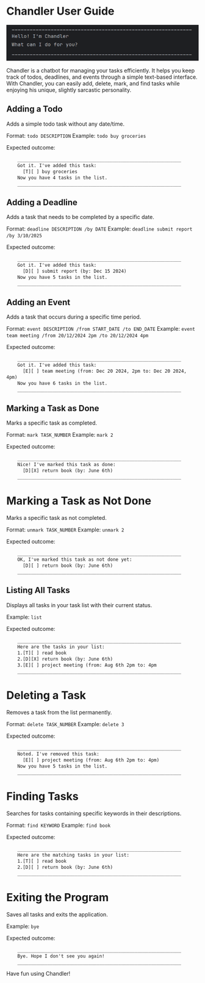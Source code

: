 # Chandler User Guide

![Screenshot 2025-09-27 110015.png](Screenshot%202025-09-27%20110015.png)

Chandler is a chatbot for managing your tasks efficiently. 
It helps you keep track of todos, deadlines, and events through a simple 
text-based interface. With Chandler, you can easily add, delete, mark, 
and find tasks while enjoying his unique, slightly sarcastic personality.

## Adding a Todo

Adds a simple todo task without any date/time.

Format: `todo DESCRIPTION`
Example: `todo buy groceries`

Expected outcome:
```
    ____________________________________________________________
    Got it. I've added this task:
      [T][ ] buy groceries
    Now you have 4 tasks in the list.
    ____________________________________________________________
```

## Adding a Deadline

Adds a task that needs to be completed by a specific date.

Format: `deadline DESCRIPTION /by DATE`
Example: `deadline submit report /by 3/10/2025`

Expected outcome:
```
    ____________________________________________________________
    Got it. I've added this task:
      [D][ ] submit report (by: Dec 15 2024)
    Now you have 5 tasks in the list.
    ____________________________________________________________
```

## Adding an Event

Adds a task that occurs during a specific time period.

Format: `event DESCRIPTION /from START_DATE /to END_DATE`
Example: `event team meeting /from 20/12/2024 2pm /to 20/12/2024 4pm`

Expected outcome:
```
    ____________________________________________________________
    Got it. I've added this task:
      [E][ ] team meeting (from: Dec 20 2024, 2pm to: Dec 20 2024, 4pm)
    Now you have 6 tasks in the list.
    ____________________________________________________________
```

## Marking a Task as Done

Marks a specific task as completed.

Format: `mark TASK_NUMBER`
Example: `mark 2`

Expected outcome:
```
    ____________________________________________________________
    Nice! I've marked this task as done:
      [D][X] return book (by: June 6th)
    ____________________________________________________________
```

# Marking a Task as Not Done

Marks a specific task as not completed.

Format: `unmark TASK_NUMBER`
Example: `unmark 2`

Expected outcome:
```
    ____________________________________________________________
    OK, I've marked this task as not done yet:
      [D][ ] return book (by: June 6th)
    ____________________________________________________________
```

## Listing All Tasks

Displays all tasks in your task list with their current status.

Example: `list`

Expected outcome:
```
    ____________________________________________________________
    Here are the tasks in your list:
    1.[T][ ] read book
    2.[D][X] return book (by: June 6th)
    3.[E][ ] project meeting (from: Aug 6th 2pm to: 4pm
    ____________________________________________________________
```

# Deleting a Task

Removes a task from the list permanently.

Format: `delete TASK_NUMBER`
Example: `delete 3`

Expected outcome:
```
    ____________________________________________________________
    Noted. I've removed this task:
      [E][ ] project meeting (from: Aug 6th 2pm to: 4pm)
    Now you have 5 tasks in the list.
    ____________________________________________________________
```

# Finding Tasks

Searches for tasks containing specific keywords in their descriptions.

Format: `find KEYWORD`
Example: `find book`

Expected outcome:
```
    ____________________________________________________________
    Here are the matching tasks in your list:
    1.[T][ ] read book
    2.[D][ ] return book (by: June 6th)
    ____________________________________________________________
```

# Exiting the Program

Saves all tasks and exits the application.

Example: `bye`

Expected outcome:
```
    ____________________________________________________________
    Bye. Hope I don't see you again!
    ____________________________________________________________
```

Have fun using Chandler!